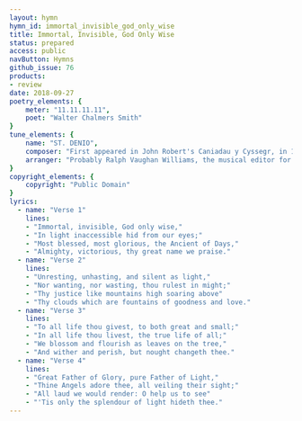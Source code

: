 ```yaml
---
layout: hymn
hymn_id: immortal_invisible_god_only_wise
title: Immortal, Invisible, God Only Wise
status: prepared
access: public
navButton: Hymns
github_issue: 76
products:
- review
date: 2018-09-27
poetry_elements: {
    meter: "11.11.11.11",
    poet: "Walter Chalmers Smith"
}
tune_elements: {
    name: "ST. DENIO",
    composer: "First appeared in John Robert's Caniadau y Cyssegr, in 1839",
    arranger: "Probably Ralph Vaughan Williams, the musical editor for The English Hymnal (1906)"
}
copyright_elements: {
    copyright: "Public Domain"
}
lyrics:
  - name: "Verse 1"
    lines:
    - "Immortal, invisible, God only wise,"
    - "In light inaccessible hid from our eyes;"
    - "Most blessed, most glorious, the Ancient of Days,"
    - "Almighty, victorious, thy great name we praise."
  - name: "Verse 2"
    lines:
    - "Unresting, unhasting, and silent as light,"
    - "Nor wanting, nor wasting, thou rulest in might;"
    - "Thy justice like mountains high soaring above"
    - "Thy clouds which are fountains of goodness and love."
  - name: "Verse 3"
    lines:
    - "To all life thou givest, to both great and small;"
    - "In all life thou livest, the true life of all;"
    - "We blossom and flourish as leaves on the tree,"
    - "And wither and perish, but nought changeth thee."
  - name: "Verse 4"
    lines:
    - "Great Father of Glory, pure Father of Light,"
    - "Thine Angels adore thee, all veiling their sight;"
    - "All laud we would render: O help us to see"
    - "'Tis only the splendour of light hideth thee."
---
```


